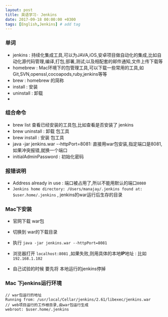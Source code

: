 ```yaml
---
layout: post
title: 英语学习- Jenkins
date: 2017-09-18 00:00:00 +0300 
tags: [English,Jenkins] # add tag
---
```




### 单词

* jenkins : 持续化集成工具,可以为JAVA,iOS,安卓项目做自动化的集成,比如自动化源代码管理,编译,打包,部署,测试;以及相配套的邮件通知,文件上传下载等
* homebrew : Mac环境下的包管理工具,可以下载一些常用的工具,如Git,SVN,openssl,cocoapods,ruby,jenkins等等
* brew : homebrew 的简称
* install : 安装
* uninstall : 卸载
* 


### 组合命令

* brew list 查看已经安装的工具包,比如查看是否安装了 jenkins
* brew uninstall : 卸载 包工具
* brew install   : 安装 包工具
* java -jar jenkins.war --httpPort=8081: 直接用war包安装,指定端口是8081,如果冲突报错,就换一个端口
* initialAdminPassword : 初始化密码


### 报错说明 

* Address already in use : 端口被占用了,所以不能用默认的端口`8080`
* `Jenkins home directory: /Users/manajay/.jenkins found at: $user.home/.jenkins` , jenkins的war运行后生存的目录


### Mac下安装

* 官网下载 war包
* 切换到 war的下载目录
* 执行 `java -jar jenkins.war --httpPort=8081`
* 浏览器打开 `localhost:8081`  ,如果失败,则用具体的本地**IP**地址 : 比如 `192.168.1.102` 

* 自己试验的时候 要先将 本地运行的jenkins停掉


### Mac 下jenkins运行环境

```
// war包运行的地址
Running from: /usr/local/Cellar/jenkins/2.61/libexec/jenkins.war
// web项目运行的工作根目录,由war包运行生成
webroot: $user.home/.jenkins
```

